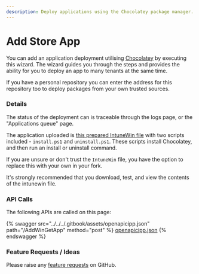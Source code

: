 ```yaml
---
description: Deploy applications using the Chocolatey package manager.
---
```


# Add Store App

You can add an application deployment utilising [Chocolatey](https://chocolatey.org/) by executing this wizard. The wizard guides you through the steps and provides the ability for you to deploy an app to many tenants at the same time.

If you have a personal repository you can enter the address for this repository too to deploy packages from your own trusted sources.

### Details

The status of the deployment can is traceable through the logs page, or the "Applications queue" page.

The application uploaded is [this prepared IntuneWin file](https://github.com/KelvinTegelaar/CIPP-API/blob/master/AddChocoApp/IntunePackage.intunewin?raw=true) with two scripts included - `install.ps1` and `uninstall.ps1`. These scripts install Chocolatey, and then run an install or uninstall command.

If you are unsure or don't trust the `IntuneWin` file, you have the option to replace this with your own in your fork.

It's strongly recommended that you download, test, and view the contents of the intunewin file.

### API Calls

The following APIs are called on this page:

{% swagger src="../../../.gitbook/assets/openapicipp.json" path="/AddWinGetApp" method="post" %}
[openapicipp.json](../../../.gitbook/assets/openapicipp.json)
{% endswagger %}

### Feature Requests / Ideas

Please raise any [feature requests](https://github.com/KelvinTegelaar/CIPP/issues/new?assignees=\&labels=\&template=feature\_request.md\&title=FEATURE+REQUEST%3A+) on GitHub.
